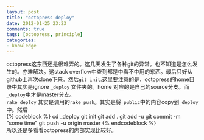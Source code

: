 ```yaml
---
layout: post
title: "octopress deploy"
date: 2012-01-25 23:23
comments: true
tags: [octopress, principle] 
categories:
- knowledge
---
```

octopress这东西还是很难弄的。这几天发生了各种git的异常。也不知道是怎么发生的。亦难解决。这stack overflow中查到都是中看不中用的东西。最后只好从github上再次clone下来。然后`git init`.这里要注意的是，octopress的home目录中其实是ignore `_deploy` 文件夹的。home 对应的是自己的source分支。而`_deploy`中才是master分支。      
`rake deploy` 其实是调用的`rake push`。其实是将`_public`中的内容copy到`_deploy`中。然后    
{% codeblock %}
cd _deploy
git init
git add .
git add -u
git commit -m "some time"
git push -u origin master
{% endcodeblock %}    
所以还是多看看octopress的内部实现比较好。
